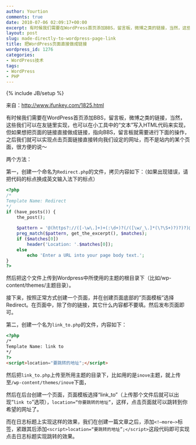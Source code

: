 ```yaml
---
author: Yourtion
comments: true
date: 2010-07-06 02:09:17+00:00
excerpt: 有时候我们需要在WordPress首页添加BBS，留言板，微博之类的链接，当然，这些我们可以在友链里实现，也可以在小工具中的“文本”写入HTML代码来实现，但如果想把页面的链接直接做成链接，指向BBS，留言板就需要进行下面的操作，之后我们就可以实现点击页面链接直接转向我们设定的网址，而不是站内的某个页面，很方便的说～
layout: post
slug: made-directly-to-wordpress-page-link
title: 把WordPress页面直接做成链接
wordpress_id: 1276
categories:
- WordPress技术
tags:
- WordPress
- PHP
---
```

{% include JB/setup %}

来自：http://www.ifunkey.com/1825.html

有时候我们需要在WordPress首页添加BBS，留言板，微博之类的链接，当然，这些我们可以在友链里实现，也可以在小工具中的“文本”写入HTML代码来实现，但如果想把页面的链接直接做成链接，指向BBS，留言板就需要进行下面的操作，之后我们就可以实现点击页面链接直接转向我们设定的网址，而不是站内的某个页面，很方便的说～

两个方法：

第一，创建一个命名为```Redirect.php```的文件，拷贝内容如下：（如果出现错误，请把代码的标点换成英文输入法下的标点）

```php
<?php
/*
Template Name: Redirect
*/
if (have_posts()) {
	the_post();
	
	$pattern = '@(https?://([-\w\.]+)+(:\d+)?(/([\w/_\.]*(\?\S+)?)?)?)@';
	preg_match($pattern, get_the_excerpt(), $matches);
	if ($matches[0]) 
		header('Location: '.$matches[0]);
	else 
		echo 'Enter a URL into your page body text.';
}
?>
```

然后把这个文件上传到Wordpress中所使用的主题的根目录下（比如/wp-content/themes/主题目录）。

接下来，按照正常方式创建一个页面，并在创建页面底部的”页面模板”选择Redirect。在页面中，除了你的链接，其它什么内容都不要填。然后发布页面即可。

第二，创建一个名为```link_to.php```的文件，内容如下：

```html
<?php
/*
Template Name: link to
*/
?>
<script>location="要跳转的地址";</script>
```

然后把```link_to.php```上传至所用主题的目录下，比如用的是```inove```主题，就上传至```/wp-content/themes/inove```下面，

然后在后台创建一个页面，页面模板选择“link_to”（上传那个文件后就可以出现“```link to```”选项），```location=“你要跳转的地址”```，这样，点击页面就可以跳转到你希望的网址了。

而在日志标题上实现这样的效果，我们在创建一篇文章之后，添加```<!–more–>```标签，紧跟其后添加```<script>location=“要跳转的地址”;</script>```这段代码即可实现点击日志标题实现跳转的效果。
